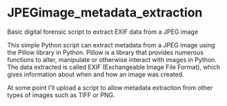 # JPEGimage_metadata_extraction
Basic digital forensic script to extract EXIF data from a JPEG image

This simple Python script can extract metadata from a JPEG image using the Pillow library in Python. Pillow is a library that
provides numerous functions to alter, manipulate or otherwise interact with images in Python. The data extracted is called EXIF
(Exchangeable Image File Format), which gives information about when and how an image was created.

At some point I'll upload a script to allow metadata extraction from other types of images such as TIFF or PNG.
